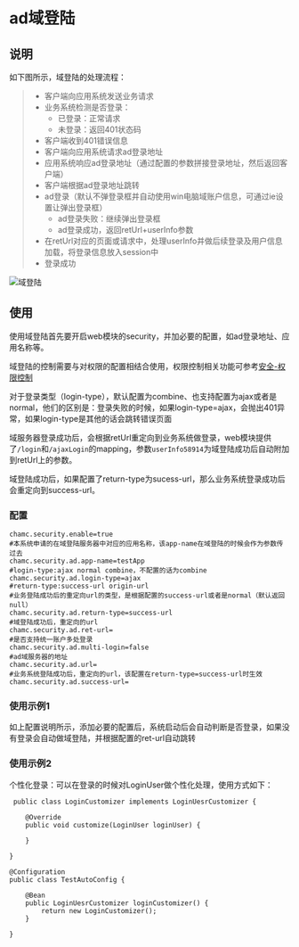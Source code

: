 # ad域登陆

## 说明

如下图所示，域登陆的处理流程：

> - 客户端向应用系统发送业务请求  
> - 业务系统检测是否登录：
>   - 已登录：正常请求
>   - 未登录：返回401状态码
> - 客户端收到401错误信息
> - 客户端向应用系统请求ad登录地址
> - 应用系统响应ad登录地址（通过配置的参数拼接登录地址，然后返回客户端）
> - 客户端根据ad登录地址跳转
> - ad登录（默认不弹登录框并自动使用win电脑域账户信息，可通过ie设置让弹出登录框）
>   - ad登录失败：继续弹出登录框
>   - ad登录成功，返回retUrl+userInfo参数
> - 在retUrl对应的页面或请求中，处理userInfo并做后续登录及用户信息加载，将登录信息放入session中
> - 登录成功

![域登陆](https://i.imgur.com/JrH2Ls2.png)

## 使用

使用域登陆首先要开启web模块的security，并加必要的配置，如ad登录地址、应用名称等。

域登陆的控制需要与对权限的配置相结合使用，权限控制相关功能可参考[安全-权限控制](chamc-boot-starter-web/security-permission.md )

对于登录类型（login-type），默认配置为combine、也支持配置为ajax或者是normal，他们的区别是：登录失败的时候，如果login-type=ajax，会抛出401异常，如果login-type是其他的话会跳转错误页面

域服务器登录成功后，会根据retUrl重定向到业务系统做登录，web模块提供了`/login`和`/ajaxLogin`的mapping，参数`userInfo58914`为域登陆成功后自动附加到retUrl上的参数。

域登陆成功后，如果配置了return-type为sucess-url，那么业务系统登录成功后会重定向到success-url。


### 配置

    chamc.security.enable=true
    #本系统申请的在域登陆服务器中对应的应用名称，该app-name在域登陆的时候会作为参数传过去    
    chamc.security.ad.app-name=testApp
    #login-type:ajax normal combine，不配置的话为combine
    chamc.security.ad.login-type=ajax
    #return-type:success-url origin-url
    #业务登陆成功后的重定向url的类型，是根据配置的success-url或者是normal（默认返回null）
    chamc.security.ad.return-type=success-url
    #域登陆成功后，重定向的url
    chamc.security.ad.ret-url=
    #是否支持统一账户多处登录
    chamc.security.ad.multi-login=false
    #ad域服务器的地址
    chamc.security.ad.url=
    #业务系统登陆成功后，重定向的url，该配置在return-type=success-url时生效
    chamc.security.ad.success-url=

### 使用示例1

如上配置说明所示，添加必要的配置后，系统启动后会自动判断是否登录，如果没有登录会自动做域登陆，并根据配置的ret-url自动跳转

### 使用示例2

个性化登录：可以在登录的时候对LoginUser做个性化处理，使用方式如下：

     public class LoginCustomizer implements LoginUesrCustomizer {
    
    	@Override
    	public void customize(LoginUser loginUser) {
    
    	}
    
    }
    
    @Configuration
    public class TestAutoConfig {
    	
    	@Bean
    	public LoginUesrCustomizer loginCustomizer() {
    		return new LoginCustomizer();
    	}
    	
    }